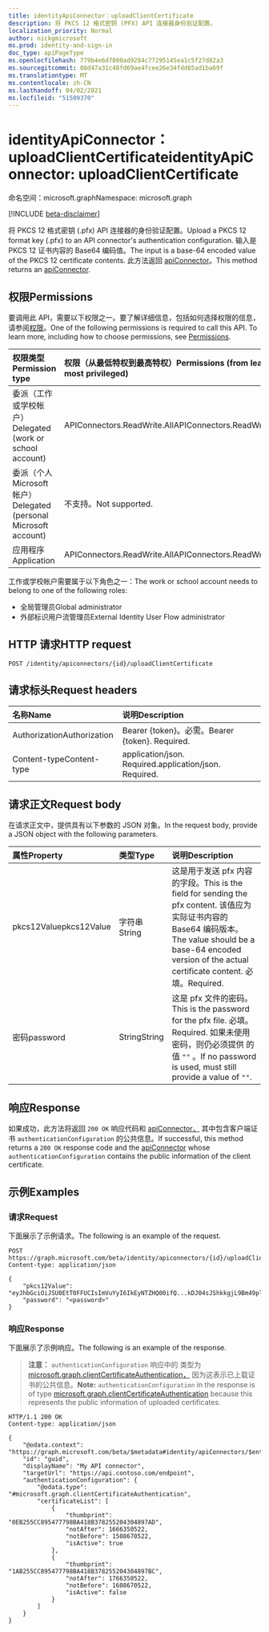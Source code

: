 ```yaml
---
title: identityApiConnector：uploadClientCertificate
description: 将 PKCS 12 格式密钥 (PFX) API 连接器身份验证配置。
localization_priority: Normal
author: nickgmicrosoft
ms.prod: identity-and-sign-in
doc_type: apiPageType
ms.openlocfilehash: 779b4e6d7800ad9284c77295145ea1c5f27d82a3
ms.sourcegitcommit: 08d47a31c48fd69ae4fcee26e34fdd65ad1ba69f
ms.translationtype: MT
ms.contentlocale: zh-CN
ms.lasthandoff: 04/02/2021
ms.locfileid: "51509370"
---
```

# <a name="identityapiconnector-uploadclientcertificate"></a><span data-ttu-id="f6a0c-103">identityApiConnector：uploadClientCertificate</span><span class="sxs-lookup"><span data-stu-id="f6a0c-103">identityApiConnector: uploadClientCertificate</span></span>

<span data-ttu-id="f6a0c-104">命名空间：microsoft.graph</span><span class="sxs-lookup"><span data-stu-id="f6a0c-104">Namespace: microsoft.graph</span></span>

[!INCLUDE [beta-disclaimer](../../includes/beta-disclaimer.md)]

<span data-ttu-id="f6a0c-105">将 PKCS 12 格式密钥 (.pfx) API 连接器的身份验证配置。</span><span class="sxs-lookup"><span data-stu-id="f6a0c-105">Upload a PKCS 12 format key (.pfx) to an API connector's authentication configuration.</span></span> <span data-ttu-id="f6a0c-106">输入是 PKCS 12 证书内容的 Base64 编码值。</span><span class="sxs-lookup"><span data-stu-id="f6a0c-106">The input is a base-64 encoded value of the PKCS 12 certificate contents.</span></span> <span data-ttu-id="f6a0c-107">此方法返回 [apiConnector](../resources/identityApiConnector.md)。</span><span class="sxs-lookup"><span data-stu-id="f6a0c-107">This method returns an [apiConnector](../resources/identityApiConnector.md).</span></span>

## <a name="permissions"></a><span data-ttu-id="f6a0c-108">权限</span><span class="sxs-lookup"><span data-stu-id="f6a0c-108">Permissions</span></span>

<span data-ttu-id="f6a0c-p102">要调用此 API，需要以下权限之一。要了解详细信息，包括如何选择权限的信息，请参阅[权限](/graph/permissions-reference)。</span><span class="sxs-lookup"><span data-stu-id="f6a0c-p102">One of the following permissions is required to call this API. To learn more, including how to choose permissions, see [Permissions](/graph/permissions-reference).</span></span>

| <span data-ttu-id="f6a0c-111">权限类型</span><span class="sxs-lookup"><span data-stu-id="f6a0c-111">Permission type</span></span>                        | <span data-ttu-id="f6a0c-112">权限（从最低特权到最高特权）</span><span class="sxs-lookup"><span data-stu-id="f6a0c-112">Permissions (from least to most privileged)</span></span> |
| :------------------------------------- | :------------------------------------------ |
| <span data-ttu-id="f6a0c-113">委派（工作或学校帐户）</span><span class="sxs-lookup"><span data-stu-id="f6a0c-113">Delegated (work or school account)</span></span>     | <span data-ttu-id="f6a0c-114">APIConnectors.ReadWrite.All</span><span class="sxs-lookup"><span data-stu-id="f6a0c-114">APIConnectors.ReadWrite.All</span></span> |
| <span data-ttu-id="f6a0c-115">委派（个人 Microsoft 帐户）</span><span class="sxs-lookup"><span data-stu-id="f6a0c-115">Delegated (personal Microsoft account)</span></span> | <span data-ttu-id="f6a0c-116">不支持。</span><span class="sxs-lookup"><span data-stu-id="f6a0c-116">Not supported.</span></span>  |
| <span data-ttu-id="f6a0c-117">应用程序</span><span class="sxs-lookup"><span data-stu-id="f6a0c-117">Application</span></span>                            | <span data-ttu-id="f6a0c-118">APIConnectors.ReadWrite.All</span><span class="sxs-lookup"><span data-stu-id="f6a0c-118">APIConnectors.ReadWrite.All</span></span> |

<span data-ttu-id="f6a0c-119">工作或学校帐户需要属于以下角色之一：</span><span class="sxs-lookup"><span data-stu-id="f6a0c-119">The work or school account needs to belong to one of the following roles:</span></span>

* <span data-ttu-id="f6a0c-120">全局管理员</span><span class="sxs-lookup"><span data-stu-id="f6a0c-120">Global administrator</span></span>
* <span data-ttu-id="f6a0c-121">外部标识用户流管理员</span><span class="sxs-lookup"><span data-stu-id="f6a0c-121">External Identity User Flow administrator</span></span>

## <a name="http-request"></a><span data-ttu-id="f6a0c-122">HTTP 请求</span><span class="sxs-lookup"><span data-stu-id="f6a0c-122">HTTP request</span></span>

<!-- { "blockType": "ignored" } -->

```http
POST /identity/apiconnectors/{id}/uploadClientCertificate
```

## <a name="request-headers"></a><span data-ttu-id="f6a0c-123">请求标头</span><span class="sxs-lookup"><span data-stu-id="f6a0c-123">Request headers</span></span>

| <span data-ttu-id="f6a0c-124">名称</span><span class="sxs-lookup"><span data-stu-id="f6a0c-124">Name</span></span>          | <span data-ttu-id="f6a0c-125">说明</span><span class="sxs-lookup"><span data-stu-id="f6a0c-125">Description</span></span>   |
|:--------------|:--------------|
| <span data-ttu-id="f6a0c-126">Authorization</span><span class="sxs-lookup"><span data-stu-id="f6a0c-126">Authorization</span></span> | <span data-ttu-id="f6a0c-p103">Bearer {token}。必需。</span><span class="sxs-lookup"><span data-stu-id="f6a0c-p103">Bearer {token}. Required.</span></span> |
| <span data-ttu-id="f6a0c-129">Content-type</span><span class="sxs-lookup"><span data-stu-id="f6a0c-129">Content-type</span></span>  | <span data-ttu-id="f6a0c-p104">application/json. Required.</span><span class="sxs-lookup"><span data-stu-id="f6a0c-p104">application/json. Required.</span></span> |

## <a name="request-body"></a><span data-ttu-id="f6a0c-132">请求正文</span><span class="sxs-lookup"><span data-stu-id="f6a0c-132">Request body</span></span>

<span data-ttu-id="f6a0c-133">在请求正文中，提供具有以下参数的 JSON 对象。</span><span class="sxs-lookup"><span data-stu-id="f6a0c-133">In the request body, provide a JSON object with the following parameters.</span></span>

|<span data-ttu-id="f6a0c-134">属性</span><span class="sxs-lookup"><span data-stu-id="f6a0c-134">Property</span></span>|<span data-ttu-id="f6a0c-135">类型</span><span class="sxs-lookup"><span data-stu-id="f6a0c-135">Type</span></span>|<span data-ttu-id="f6a0c-136">说明</span><span class="sxs-lookup"><span data-stu-id="f6a0c-136">Description</span></span>|
|:---|:---|:---|
|<span data-ttu-id="f6a0c-137">pkcs12Value</span><span class="sxs-lookup"><span data-stu-id="f6a0c-137">pkcs12Value</span></span>|<span data-ttu-id="f6a0c-138">字符串</span><span class="sxs-lookup"><span data-stu-id="f6a0c-138">String</span></span>| <span data-ttu-id="f6a0c-139">这是用于发送 pfx 内容的字段。</span><span class="sxs-lookup"><span data-stu-id="f6a0c-139">This is the field for sending the pfx content.</span></span> <span data-ttu-id="f6a0c-140">该值应为实际证书内容的 Base64 编码版本。</span><span class="sxs-lookup"><span data-stu-id="f6a0c-140">The value should be a base-64 encoded version of the actual certificate content.</span></span> <span data-ttu-id="f6a0c-141">必填。</span><span class="sxs-lookup"><span data-stu-id="f6a0c-141">Required.</span></span>|
|<span data-ttu-id="f6a0c-142">密码</span><span class="sxs-lookup"><span data-stu-id="f6a0c-142">password</span></span>|<span data-ttu-id="f6a0c-143">String</span><span class="sxs-lookup"><span data-stu-id="f6a0c-143">String</span></span>| <span data-ttu-id="f6a0c-144">这是 pfx 文件的密码。</span><span class="sxs-lookup"><span data-stu-id="f6a0c-144">This is the password for the pfx file.</span></span> <span data-ttu-id="f6a0c-145">必填。</span><span class="sxs-lookup"><span data-stu-id="f6a0c-145">Required.</span></span> <span data-ttu-id="f6a0c-146">如果未使用密码，则仍必须提供 的值 `""` 。</span><span class="sxs-lookup"><span data-stu-id="f6a0c-146">If no password is used, must still provide a value of `""`.</span></span>|

## <a name="response"></a><span data-ttu-id="f6a0c-147">响应</span><span class="sxs-lookup"><span data-stu-id="f6a0c-147">Response</span></span>

<span data-ttu-id="f6a0c-148">如果成功，此方法将返回 `200 OK` 响应代码和 [apiConnector，](../resources/identityApiConnector.md) 其中包含客户端证书 `authenticationConfiguration` 的公共信息。</span><span class="sxs-lookup"><span data-stu-id="f6a0c-148">If successful, this method returns a `200 OK` response code and the [apiConnector](../resources/identityApiConnector.md) whose `authenticationConfiguration` contains the public information of the client certificate.</span></span>

## <a name="examples"></a><span data-ttu-id="f6a0c-149">示例</span><span class="sxs-lookup"><span data-stu-id="f6a0c-149">Examples</span></span>

### <a name="request"></a><span data-ttu-id="f6a0c-150">请求</span><span class="sxs-lookup"><span data-stu-id="f6a0c-150">Request</span></span>

<span data-ttu-id="f6a0c-151">下面展示了示例请求。</span><span class="sxs-lookup"><span data-stu-id="f6a0c-151">The following is an example of the request.</span></span>

<!-- {
  "blockType": "request",
  "name": "identityapiconnector_uploadclientcertificate"
}-->

```http
POST https://graph.microsoft.com/beta/identity/apiconnectors/{id}/uploadClientCertificate
Content-type: application/json

{
    "pkcs12Value": "eyJhbGciOiJSU0EtT0FFUCIsImVuYyI6IkEyNTZHQ00ifQ...kDJ04sJShkkgjL9Bm49plA",
    "password": "<password>"
}
```

### <a name="response"></a><span data-ttu-id="f6a0c-152">响应</span><span class="sxs-lookup"><span data-stu-id="f6a0c-152">Response</span></span>

<span data-ttu-id="f6a0c-153">下面展示了示例响应。</span><span class="sxs-lookup"><span data-stu-id="f6a0c-153">The following is an example of the response.</span></span>

> <span data-ttu-id="f6a0c-154">**注意：** `authenticationConfiguration` 响应中的 类型为 [microsoft.graph.clientCertificateAuthentication，](../resources/clientcertificateauthentication.md) 因为这表示已上载证书的公共信息。</span><span class="sxs-lookup"><span data-stu-id="f6a0c-154">**Note:** `authenticationConfiguration` in the response is of type [microsoft.graph.clientCertificateAuthentication](../resources/clientcertificateauthentication.md) because this represents the public information of uploaded certificates.</span></span>

<!-- {
  "blockType": "response",
  "truncated": true,
  "@odata.type": "microsoft.graph.identityApiConnector"
}
-->

```http
HTTP/1.1 200 OK
Content-type: application/json

{
    "@odata.context": "https://graph.microsoft.com/beta/$metadata#identity/apiConnectors/$entity",
    "id": "guid",
    "displayName": "My API connector",
    "targetUrl": "https://api.contoso.com/endpoint",
    "authenticationConfiguration": {
        "@odata.type": "#microsoft.graph.clientCertificateAuthentication",
        "certificateList": [
            {
                "thumbprint": "0EB255CC895477798BA418B378255204304897AD",
                "notAfter": 1666350522,
                "notBefore": 1508670522,
                "isActive": true
            },
            {
                "thumbprint": "1AB255CC895477798BA418B378255204304897BC",
                "notAfter": 1766350522,
                "notBefore": 1608670522,
                "isActive": false
            }
        ]
    }
}
```

<!-- uuid: 16cd6b66-4b1a-43a1-adaf-3a886856ed982019-02-04 14:57:30 UTC -->
<!-- {
  "type": "#page.annotation",
  "description": "identityApiConnector: uploadClientCertificate",
  "keywords": "",
  "section": "documentation",
  "tocPath": ""
}-->
